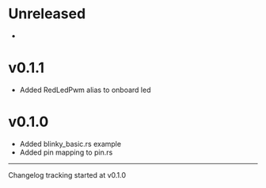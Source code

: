 # Unreleased

- 

# v0.1.1

- Added RedLedPwm alias to onboard led

# v0.1.0

- Added blinky_basic.rs example
- Added pin mapping to pin.rs

---

Changelog tracking started at v0.1.0
